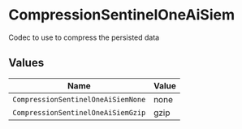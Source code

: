 # CompressionSentinelOneAiSiem

Codec to use to compress the persisted data


## Values

| Name                               | Value                              |
| ---------------------------------- | ---------------------------------- |
| `CompressionSentinelOneAiSiemNone` | none                               |
| `CompressionSentinelOneAiSiemGzip` | gzip                               |